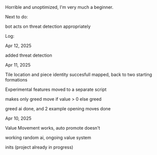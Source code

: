 Horrible and unoptimized, I'm very much a beginner.


Next to do:

bot acts on threat detection appropriately


Log:

Apr 12, 2025

added threat detection


Apr 11, 2025

Tile location and piece identity succesfull mapped, back to two starting formations

Experimental features moved to a separate script

makes only greed move if value > 0 else greed

greed ai done, and 2 example opening moves done


Apr 10, 2025

Value Movement works, auto promote doesn't

working random ai, ongoing value system

inits (project already in progress)


